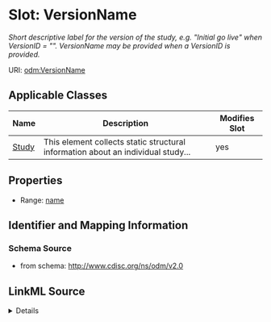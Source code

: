 # Slot: VersionName


_Short descriptive label for the version of the study, e.g. "Initial go live" when VersionID = "<study version ID for Initial go live>". VersionName may be provided when a VersionID is provided._



URI: [odm:VersionName](http://www.cdisc.org/ns/odm/v2.0/VersionName)



<!-- no inheritance hierarchy -->




## Applicable Classes

| Name | Description | Modifies Slot |
| --- | --- | --- |
[Study](Study.md) | This element collects static structural information about an individual study... |  yes  |







## Properties

* Range: [name](name.md)





## Identifier and Mapping Information







### Schema Source


* from schema: http://www.cdisc.org/ns/odm/v2.0




## LinkML Source

<details>
```yaml
name: VersionName
description: Short descriptive label for the version of the study, e.g. "Initial go
  live" when VersionID = "<study version ID for Initial go live>". VersionName may
  be provided when a VersionID is provided.
from_schema: http://www.cdisc.org/ns/odm/v2.0
rank: 1000
alias: VersionName
domain_of:
- Study
range: name

```
</details>